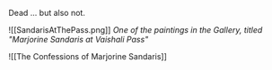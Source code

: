 Dead ... but also not.

![[SandarisAtThePass.png]]
_One of the paintings in the Gallery, titled "Marjorine Sandaris at Vaishali Pass"_


![[The Confessions of Marjorine Sandaris]]
